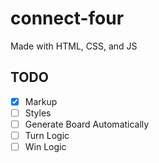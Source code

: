 # connect-four

Made with HTML, CSS, and JS


## TODO
- [x] Markup 
- [ ] Styles
- [ ] Generate Board Automatically
- [ ] Turn Logic
- [ ] Win Logic
